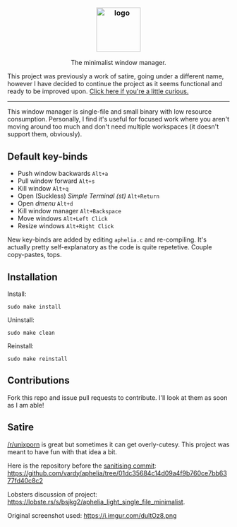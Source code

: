 <h3 align="center"><img src="https://i.imgur.com/o8QXIco.png" alt="logo" height="100px"></h3>
<p align="center">The minimalist window manager.</p>

This project was previously a work of satire, going under a different name, however I have decided to continue the project as it seems functional and ready to be improved upon. [Click here if you're a little curious.](https://github.com/vardy/aphelia#satire)

---

This window manager is single-file and small binary with low resource consumption. Personally, I find it's useful for focused work where you aren't moving around too much and don't need multiple workspaces (it doesn't support them, obviously).

## Default key-binds

 * Push window backwards `Alt+a`
 * Pull window forward `Alt+s`
 * Kill window `Alt+q`
 * Open (Suckless) *Simple Terminal (st)* `Alt+Return`
 * Open *dmenu* `Alt+d`
 * Kill window manager `Alt+Backspace`
 * Move windows `Alt+Left Click`
 * Resize windows `Alt+Right Click`

New key-binds are added by editing `aphelia.c` and re-compiling. It's actually pretty self-explanatory as the code is quite repetetive. Couple copy-pastes, tops.

## Installation

Install:
```
sudo make install
```

Uninstall:
```
sudo make clean
```

Reinstall:
```
sudo make reinstall
```

## Contributions

Fork this repo and issue pull requests to contribute. I'll look at them as soon as I am able! 

## Satire

[/r/unixporn](https://reddit.com/r/unixporn) is great but sometimes it can get overly-cutesy. This project was meant to have fun with that idea a bit.

Here is the repository before the [sanitising commit](https://github.com/vardy/aphelia/commit/6dec1ff943a81d5bffc9bf616c95fcb7109ef07b): https://github.com/vardy/aphelia/tree/01dc35684c14d09a4f9b760ce7bb6377fd40c8c2

Lobsters discussion of project: https://lobste.rs/s/bsjkg2/aphelia_light_single_file_minimalist.

Original screenshot used: https://i.imgur.com/dultOz8.png